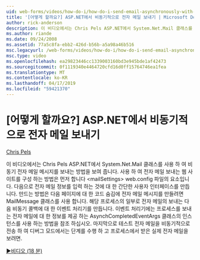 ```yaml
---
uid: web-forms/videos/how-do-i/how-do-i-send-email-asynchronously-with-aspnet
title: '[어떻게 할까요?] ASP.NET에서 비동기적으로 전자 메일 보내기 | Microsoft Docs'
author: rick-anderson
description: 이 비디오에서는 Chris Pels ASP.NET에서 System.Net.Mail 클래스를 사용 하 여 비동기 전자 메일 메시지를 보내는 방법을 보여 줍니다. 먼저 웹 si를 구성 하는 방법을 참조 하는 중...
ms.author: riande
ms.date: 09/24/2008
ms.assetid: 77a5c8fa-ebb2-426d-b56b-a5a98a46b516
msc.legacyurl: /web-forms/videos/how-do-i/how-do-i-send-email-asynchronously-with-aspnet
msc.type: video
ms.openlocfilehash: ea29823446cc1339003160bd3e945bde1af42473
ms.sourcegitcommit: 0f1119340e4464720cfd16d0ff15764746ea1fea
ms.translationtype: MT
ms.contentlocale: ko-KR
ms.lasthandoff: 04/17/2019
ms.locfileid: "59421370"
---
```

# <a name="how-do-i-send-email-asynchronously-with-aspnet"></a>[어떻게 할까요?] ASP.NET에서 비동기적으로 전자 메일 보내기

[Chris Pels](https://twitter.com/chrispels)

이 비디오에서는 Chris Pels ASP.NET에서 System.Net.Mail 클래스를 사용 하 여 비동기 전자 메일 메시지를 보내는 방법을 보여 줍니다. 사용 하 여 전자 메일 보내는 웹 사이트를 구성 하는 방법은 먼저 합니다 &lt;mailSettings&gt; web.config 파일의 요소입니다. 다음으로 전자 메일 정보를 입력 하는 것에 대 한 간단한 사용자 인터페이스를 만듭니다. 만드는 방법은 다음 페이지에 대 한 코드 숨김에 전자 메일 메시지를 만들려면 MailMessage 클래스를 사용 합니다. 해당 프로세스의 일부로 전자 메일의 보내는 다음 비동기 콜백에 대 한 이벤트 처리기를 만듭니다. 이벤트 처리기에는 프로세스를 보내는 전자 메일에 대 한 정보를 제공 하는 AsynchCompletedEventArgs 클래스의 인스턴스를 사용 하는 방법을 참조 하십시오. 마지막으로 테스트 전자 메일을 비동기적으로 전송 하 여 디버그 모드에서는 단계를 수행 하 고 프로세스에서 받은 실제 전자 메일을 보려면.

[&#9654;비디오 (18 분)](https://channel9.msdn.com/Blogs/ASP-NET-Site-Videos/how-do-i-send-email-asynchronously-with-aspnet)
